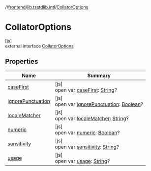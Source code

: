 //[frontend](../../../index.md)/[lib.tsstdlib.intl](../index.md)/[CollatorOptions](index.md)

# CollatorOptions

[js]\
external interface [CollatorOptions](index.md)

## Properties

| Name | Summary |
|---|---|
| [caseFirst](case-first.md) | [js]<br>open var [caseFirst](case-first.md): [String](https://kotlinlang.org/api/latest/jvm/stdlib/kotlin/-string/index.html)? |
| [ignorePunctuation](ignore-punctuation.md) | [js]<br>open var [ignorePunctuation](ignore-punctuation.md): [Boolean](https://kotlinlang.org/api/latest/jvm/stdlib/kotlin/-boolean/index.html)? |
| [localeMatcher](locale-matcher.md) | [js]<br>open var [localeMatcher](locale-matcher.md): [String](https://kotlinlang.org/api/latest/jvm/stdlib/kotlin/-string/index.html)? |
| [numeric](numeric.md) | [js]<br>open var [numeric](numeric.md): [Boolean](https://kotlinlang.org/api/latest/jvm/stdlib/kotlin/-boolean/index.html)? |
| [sensitivity](sensitivity.md) | [js]<br>open var [sensitivity](sensitivity.md): [String](https://kotlinlang.org/api/latest/jvm/stdlib/kotlin/-string/index.html)? |
| [usage](usage.md) | [js]<br>open var [usage](usage.md): [String](https://kotlinlang.org/api/latest/jvm/stdlib/kotlin/-string/index.html)? |
